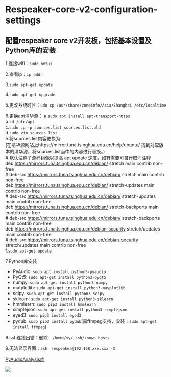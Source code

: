 # Respeaker-core-v2-configuration-settings
配置respeaker core v2开发板，包括基本设置及Python库的安装
----------------------------------------------------
1.连接wifi：`sudo nmtui`

2.查看ip：`ip addr`

3.`sudo apt-get update`

4.`sudo apt-get upgrade`

5.更改系统时区：`udo cp /usr/share/zoneinfo/Asia/Shanghai /etc/localtime`

6.更换apt清华源：
  a.`sudo apt install apt-transport-https`<br>
  b.`cd /etc/apt`<br>
  c.`sudo cp -p sources.list sources.list.old`<br>
  d.`sudo vim sources.list`<br>
  e.将sources.list内容更换为:<br>
  (在清华源网站上https://mirror.tuna.tsinghua.edu.cn/help/ubuntu/ 找到对应版本的清华源，将sources.list当中的内容进行替换。)<br>
    # 默认注释了源码镜像以提高 apt update 速度，如有需要可自行取消注释<br>
    deb https://mirrors.tuna.tsinghua.edu.cn/debian/ stretch main contrib non-free<br>
    # deb-src https://mirrors.tuna.tsinghua.edu.cn/debian/ stretch main contrib non-free<br>
    deb https://mirrors.tuna.tsinghua.edu.cn/debian/ stretch-updates main contrib non-free<br>
    # deb-src https://mirrors.tuna.tsinghua.edu.cn/debian/ stretch-updates main contrib non-free<br>
    deb https://mirrors.tuna.tsinghua.edu.cn/debian/ stretch-backports main contrib non-free<br>
    # deb-src https://mirrors.tuna.tsinghua.edu.cn/debian/ stretch-backports main contrib non-free<br>
    deb https://mirrors.tuna.tsinghua.edu.cn/debian-security stretch/updates main contrib non-free<br>
    # deb-src https://mirrors.tuna.tsinghua.edu.cn/debian-security stretch/updates main contrib non-free<br>
  f.`sudo apt-get update`<br>

7.Python库安装
  * PyAudio: `sudo apt install python3-pyaudio`<br>
  * PyQt5: `sudo apt-get install python3-pyqt5`<br>
  * numpy: `sudo apt-get install python3-numpy`<br>
  * matplotlib: `sudo apt-get install python3-mayplotlib`<br>
  * scipy: `sudo apt-get install python3-scipy`<br>
  * sklearn: `sudo apt-get install python3-sklearn`<br>
  * hmmlearn: `sudo pip3 install hmmlearn`<br>
  * simplejson: `sudo apt-get install python3-simplejson`<br>
  * eyed3: `sudo pip3 install eyed3`<br>
  * pydub: `sudo pip3 install pydub`(需ffmpeg支持，安装：`sudo apt-get install ffmpeg`) <br>
  
8.ssh连接出错：删除　`/home/xy/.ssh/known_hosts`

9.无法显示界面：`ssh　respeaker@192.168.xxx.xxx -X`

[PyAudioAnalysis库](https://github.com/tyiannak/pyAudioAnalysis)

![](https://timgsa.baidu.com/timg?image&quality=80&size=b9999_10000&sec=1544368789184&di=062d69406e794ae6d836b7ca387a6563&imgtype=0&src=http%3A%2F%2Fimgsrc.baidu.com%2Fforum%2Fw%3D580%2Fsign%3D3d21336dfb039245a1b5e107b795a4a8%2F277603d3d539b600c41cca17ee50352ac45cb7fd.jpg)  
